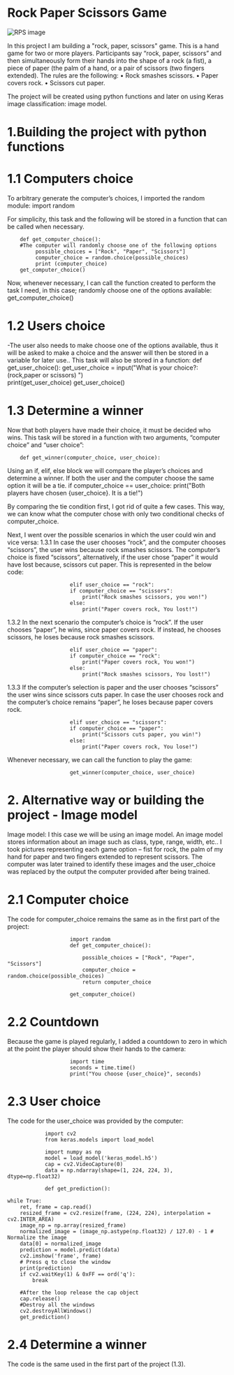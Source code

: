 # Rock Paper Scissors Game
![RPS image](https://user-images.githubusercontent.com/86166245/224791055-44eac396-ed1b-4cd7-bdf0-a8bdcb251e7d.jpg)

In this project I am building a "rock, paper, scissors" game. This is a hand game for two or more players. Participants say “rock, paper, scissors” and then simultaneously form their hands into the shape of a rock (a fist), a piece of paper (the palm of a hand, or a pair of scissors (two fingers extended). The rules are the following:
•	Rock smashes scissors.
•	Paper covers rock.
•	Scissors cut paper.

The project will be created using python functions and later on using Keras image classification: image model.

# 1.Building the project with python functions

# 1.1 Computers choice
To arbitrary generate the computer’s choices, I imported the random module:
        import random

For simplicity, this task and the following will be stored in a function that can be called when necessary.

        def get_computer_choice():
        #The computer will randomly choose one of the following options
             possible_choices = ["Rock", "Paper", "Scissors"]
             computer_choice = random.choice(possible_choices)
             print (computer_choice)
        get_computer_choice()

Now, whenever necessary, I can call the function created to perform the task I need, in this case; randomly choose one of the options available:
         get_computer_choice()

# 1.2 Users choice
-The user also needs to make choose one of the options available, thus it will be asked to make a choice and the answer will then be stored in a variable for later use.. This task will also be stored in a function:
        def get_user_choice():
            get_user_choice = input("What is your choice?: (rock,paper or scissors) ")  
            print(get_user_choice)
        get_user_choice()

# 1.3 Determine a winner

Now that both players have made their choice, it must be decided who wins. This task will be stored in a function with two arguments, “computer choice” and “user choice”:

        def get_winner(computer_choice, user_choice):
Using an if, elif, else block we will compare the player’s choices and determine a winner. If both the user and the computer choose the           same option it will be a tie. 
         if computer_choice == user_choice:
               print("Both players have chosen {user_choice}. It is a tie!")

By comparing the tie condition first, I got rid of quite a few cases. This way, we can know what the computer chose with only two conditional checks of computer_choice.

Next, I went over the possible scenarios in which the user could win and vice versa:
1.3.1 In case the user chooses “rock”, and the computer chooses “scissors”, the user wins because rock smashes scissors. The computer’s choice is fixed “scissors”, alternatively, if the user chose “paper” it would have lost because, scissors cut paper. This is represented in the below code:
                        
                        elif user_choice == "rock":
                        if computer_choice == "scissors":
                            print("Rock smashes scissors, you won!")
                        else:
                            print("Paper covers rock, You lost!")


1.3.2 In the next scenario the computer’s choice is “rock”. If the user chooses “paper”, he wins, since paper covers rock. If instead, he chooses scissors, he loses because rock smashes scissors. 
                        
                        elif user_choice == "paper":
                        if computer_choice == "rock":
                            print("Paper covers rock, You won!")
                        else:
                            print("Rock smashes scissors, You lost!")

1.3.3 If the computer’s selection is paper and the user chooses “scissors” the user wins since scissors cuts paper. In case the user chooses rock and the computer’s choice remains “paper”, he loses because paper covers rock.
                        
                        elif user_choice == "scissors":
                        if computer_choice == "paper":
                            print("Scissors cuts paper, you win!")
                        else:
                            print("Paper covers rock, You lose!")

Whenever necessary, we can call the function to play the game:
                        
                        get_winner(computer_choice, user_choice)

# 2. Alternative way or building the project - Image model

Image model: I this case we will be using an image model. An image model stores information about an image such as class, type, range, width, etc.. I took pictures representing each game option – fist for rock, the palm of my hand for paper and two fingers extended to represent scissors. The computer was later trained to identify these images and the user_choice was replaced by the output the computer provided after being trained.

# 2.1 Computer choice
The code for computer_choice remains the same as in the first part of the project:

                        import random
                        def get_computer_choice():

                            possible_choices = ["Rock", "Paper", "Scissors"]
                            computer_choice = random.choice(possible_choices)
                            return computer_choice

                        get_computer_choice()

# 2.2 Countdown
Because the game is played regularly, I added a countdown to zero in which at the point the player should show their hands to the camera:

                        import time
                        seconds = time.time()
                        print("You choose {user_choice}", seconds)
# 2.3 User choice
The code for the user_choice was provided by the computer: 

                import cv2
                from keras.models import load_model

                import numpy as np
                model = load_model('keras_model.h5')
                cap = cv2.VideoCapture(0)
                data = np.ndarray(shape=(1, 224, 224, 3), dtype=np.float32)

                def get_prediction():  

    while True: 
        ret, frame = cap.read()
        resized_frame = cv2.resize(frame, (224, 224), interpolation = cv2.INTER_AREA)
        image_np = np.array(resized_frame)
        normalized_image = (image_np.astype(np.float32) / 127.0) - 1 # Normalize the image
        data[0] = normalized_image
        prediction = model.predict(data)
        cv2.imshow('frame', frame)
        # Press q to close the window
        print(prediction)
        if cv2.waitKey(1) & 0xFF == ord('q'):
            break
            
        #After the loop release the cap object
        cap.release()
        #Destroy all the windows
        cv2.destroyAllWindows()
        get_prediction()

# 2.4 Determine a winner
The code is the same used in the first part of the project (1.3).




